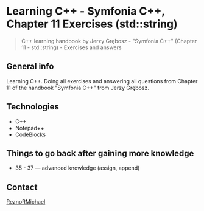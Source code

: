 # Learning C++ - Symfonia C++, Chapter 11 Exercises (std::string)

> C++ learning handbook by Jerzy Grębosz - "Symfonia C++" (Chapter 11 - std::string) - Exercises and answers

## General info

Learning C++. Doing all exercises and answering all questions from Chapter 11 of the handbook "Symfonia C++" from Jerzy Grębosz.

## Technologies

* C++
* Notepad++
* CodeBlocks

## Things to go back after gaining more knowledge

* 35 - 37 — advanced knowledge (assign, append)

## Contact

[ReznoRMichael](https://github.com/ReznoRMichael)
